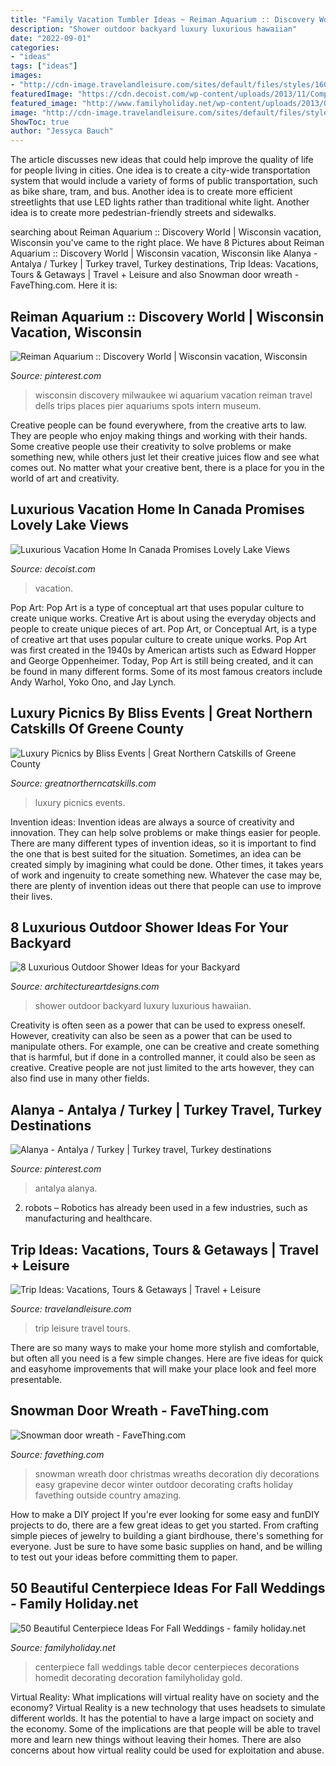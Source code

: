 ```yaml
---
title: "Family Vacation Tumbler Ideas ~ Reiman Aquarium :: Discovery World"
description: "Shower outdoor backyard luxury luxurious hawaiian"
date: "2022-09-01"
categories:
- "ideas"
tags: ["ideas"]
images:
- "http://cdn-image.travelandleisure.com/sites/default/files/styles/1600x1000/public/1501086924/infinity-pool-grand-lucayan-bahamas-OVGRANDLUCAYAN0717.jpg?itok=tGe-QTlR"
featuredImage: "https://cdn.decoist.com/wp-content/uploads/2013/11/Compact-bathroom-design-idea.jpg"
featured_image: "http://www.familyholiday.net/wp-content/uploads/2013/09/50-Beautiful-Centerpiece-Ideas-For-Fall-Weddings_39.jpg"
image: "http://cdn-image.travelandleisure.com/sites/default/files/styles/1600x1000/public/1501086924/infinity-pool-grand-lucayan-bahamas-OVGRANDLUCAYAN0717.jpg?itok=tGe-QTlR"
ShowToc: true
author: "Jessyca Bauch"
---
```



The article discusses new ideas that could help improve the quality of life for people living in cities. One idea is to create a city-wide transportation system that would include a variety of forms of public transportation, such as bike share, tram, and bus. Another idea is to create more efficient streetlights that use LED lights rather than traditional white light. Another idea is to create more pedestrian-friendly streets and sidewalks.

	

		
searching about Reiman Aquarium :: Discovery World | Wisconsin vacation, Wisconsin you've came to the right place. We have 8 Pictures about Reiman Aquarium :: Discovery World | Wisconsin vacation, Wisconsin like Alanya - Antalya / Turkey | Turkey travel, Turkey destinations, Trip Ideas: Vacations, Tours &amp; Getaways | Travel + Leisure and also Snowman door wreath - FaveThing.com. Here it is:
		
    
## Reiman Aquarium :: Discovery World | Wisconsin Vacation, Wisconsin

<img loading=lazy src="https://i.pinimg.com/736x/46/6e/96/466e960b37e8a66dbf4c3feb814e64fb--milwaukee-wisconsin-travel-wisconsin.jpg" onerror="this.onerror=null;this.src='https://tse2.mm.bing.net/th?id=OIP.uRBpUeJhQtxuD_r-syeM6gAAAA&amp;pid=15.1';" alt="Reiman Aquarium :: Discovery World | Wisconsin vacation, Wisconsin">

_Source: pinterest.com_

>wisconsin discovery milwaukee wi aquarium vacation reiman travel dells trips places pier aquariums spots intern museum. 

	

Creative people can be found everywhere, from the creative arts to law. They are people who enjoy making things and working with their hands. Some creative people use their creativity to solve problems or make something new, while others just let their creative juices flow and see what comes out. No matter what your creative bent, there is a place for you in the world of art and creativity.

    
## Luxurious Vacation Home In Canada Promises Lovely Lake Views

<img loading=lazy src="https://cdn.decoist.com/wp-content/uploads/2013/11/Compact-bathroom-design-idea.jpg" onerror="this.onerror=null;this.src='https://tse3.mm.bing.net/th?id=OIP.fAHDehbXunDJFO6LlPZsyQHaLH&amp;pid=15.1';" alt="Luxurious Vacation Home In Canada Promises Lovely Lake Views">

_Source: decoist.com_

>vacation. 

	

Pop Art: Pop Art is a type of conceptual art that uses popular culture to create unique works.
Creative Art is about using the everyday objects and people to create unique pieces of art. Pop Art, or Conceptual Art, is a type of creative art that uses popular culture to create unique works. Pop Art was first created in the 1940s by American artists such as Edward Hopper and George Oppenheimer. Today, Pop Art is still being created, and it can be found in many different forms. Some of its most famous creators include Andy Warhol, Yoko Ono, and Jay Lynch.

    
## Luxury Picnics By Bliss Events | Great Northern Catskills Of Greene County

<img loading=lazy src="https://www.greatnortherncatskills.com/sites/default/files/styles/1200x900/public/2020-10/IMG_5312.JPG?itok=6_UjEahd" onerror="this.onerror=null;this.src='https://tse2.mm.bing.net/th?id=OIP.-3FgKKr-qz2Mpg2-Kw00rgHaFj&amp;pid=15.1';" alt="Luxury Picnics by Bliss Events | Great Northern Catskills of Greene County">

_Source: greatnortherncatskills.com_

>luxury picnics events. 

	

Invention ideas:
Invention ideas are always a source of creativity and innovation. They can help solve problems or make things easier for people. There are many different types of invention ideas, so it is important to find the one that is best suited for the situation. Sometimes, an idea can be created simply by imagining what could be done. Other times, it takes years of work and ingenuity to create something new. Whatever the case may be, there are plenty of invention ideas out there that people can use to improve their lives.

    
## 8 Luxurious Outdoor Shower Ideas For Your Backyard

<img loading=lazy src="http://www.architectureartdesigns.com/wp-content/uploads/2019/04/hawaiian-luxury-630x944.jpg" onerror="this.onerror=null;this.src='https://tse2.mm.bing.net/th?id=OIP.Em_QoTjyCy-fVPOLzfOfLAHaLG&amp;pid=15.1';" alt="8 Luxurious Outdoor Shower Ideas for your Backyard">

_Source: architectureartdesigns.com_

>shower outdoor backyard luxury luxurious hawaiian. 

	

Creativity is often seen as a power that can be used to express oneself. However, creativity can also be seen as a power that can be used to manipulate others. For example, one can be creative and create something that is harmful, but if done in a controlled manner, it could also be seen as creative. Creative people are not just limited to the arts however, they can also find use in many other fields.

    
## Alanya - Antalya / Turkey | Turkey Travel, Turkey Destinations

<img loading=lazy src="https://i.pinimg.com/736x/1b/70/04/1b7004ff56273146df6dc6be8685552c.jpg" onerror="this.onerror=null;this.src='https://tse1.mm.bing.net/th?id=OIP.vWYOXDYz5zGwYgcWJxjQJwHaMI&amp;pid=15.1';" alt="Alanya - Antalya / Turkey | Turkey travel, Turkey destinations">

_Source: pinterest.com_

>antalya alanya. 

	

2. robots – Robotics has already been used in a few industries, such as manufacturing and healthcare.

    
## Trip Ideas: Vacations, Tours &amp; Getaways | Travel + Leisure

<img loading=lazy src="http://cdn-image.travelandleisure.com/sites/default/files/styles/1600x1000/public/1501086924/infinity-pool-grand-lucayan-bahamas-OVGRANDLUCAYAN0717.jpg?itok=tGe-QTlR" onerror="this.onerror=null;this.src='https://tse2.mm.bing.net/th?id=OIP.QW1MUfNBCjg3DKZiE371NAHaEo&amp;pid=15.1';" alt="Trip Ideas: Vacations, Tours &amp; Getaways | Travel + Leisure">

_Source: travelandleisure.com_

>trip leisure travel tours. 

	

There are so many ways to make your home more stylish and comfortable, but often all you need is a few simple changes. Here are five ideas for quick and easyhome improvements that will make your place look and feel more presentable.

    
## Snowman Door Wreath - FaveThing.com

<img loading=lazy src="http://www.favething.com/uploads/images/main-fave-images/snowman_door_wreath-1.jpg" onerror="this.onerror=null;this.src='https://tse4.mm.bing.net/th?id=OIP.lcsAQtQEeogB5UOSpBMYWQHaQI&amp;pid=15.1';" alt="Snowman door wreath - FaveThing.com">

_Source: favething.com_

>snowman wreath door christmas wreaths decoration diy decorations easy grapevine decor winter outdoor decorating crafts holiday favething outside country amazing. 

	

How to make a DIY project
If you're ever looking for some easy and funDIY projects to do, there are a few great ideas to get you started. From crafting simple pieces of jewelry to building a giant birdhouse, there's something for everyone. Just be sure to have some basic supplies on hand, and be willing to test out your ideas before committing them to paper.

    
## 50 Beautiful Centerpiece Ideas For Fall Weddings - Family Holiday.net

<img loading=lazy src="http://www.familyholiday.net/wp-content/uploads/2013/09/50-Beautiful-Centerpiece-Ideas-For-Fall-Weddings_39.jpg" onerror="this.onerror=null;this.src='https://tse2.mm.bing.net/th?id=OIP.4puhQsy0f0nUf8vKHV20CQHaLH&amp;pid=15.1';" alt="50 Beautiful Centerpiece Ideas For Fall Weddings - family holiday.net">

_Source: familyholiday.net_

>centerpiece fall weddings table decor centerpieces decorations homedit decorating decoration familyholiday gold. 

	

Virtual Reality: What implications will virtual reality have on society and the economy?
Virtual Reality is a new technology that uses headsets to simulate different worlds. It has the potential to have a large impact on society and the economy. Some of the implications are that people will be able to travel more and learn new things without leaving their homes. There are also concerns about how virtual reality could be used for exploitation and abuse.

